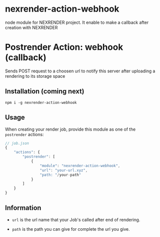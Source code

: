 # nexrender-action-webhook
node module for NEXRENDER project. It enable to make a callback after creation with NEXRENDER

# Postrender Action: webhook (callback)

Sends POST request to a choosen url to notify this server after uploading a rendering to its storage space

## Installation (coming next)

```
npm i -g nexrender-action-webhook
```

## Usage

When creating your render job, provide this module as one of the `postrender` actions:

```js
// job.json
{
    "actions": {
        "postrender": [
            {
                "module": "nexrender-action-webhook",
                "url": "your-url.xyz",
				"path: "/your-path"
            }
        ]
    }
}
```

## Information

- `url` is the url name that your Job's called after end of rendering.


- `path` is the path you can give for complete the url you give.
